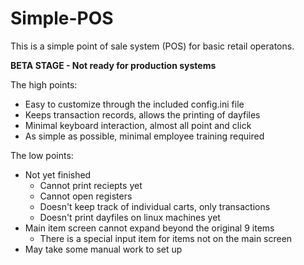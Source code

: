 # Simple-POS

This is a simple point of sale system (POS) for basic retail operatons.

**BETA STAGE - Not ready for production systems**

The high points:
* Easy to customize through the included config.ini file
* Keeps transaction records, allows the printing of dayfiles
* Minimal keyboard interaction, almost all point and click
* As simple as possible, minimal employee training required

The low points:
* Not yet finished
  * Cannot print reciepts yet
  * Cannot open registers
  * Doesn't keep track of individual carts, only transactions
  * Doesn't print dayfiles on linux machines yet
* Main item screen cannot expand beyond the original 9 items
  * There is a special input item for items not on the main screen
* May take some manual work to set up


